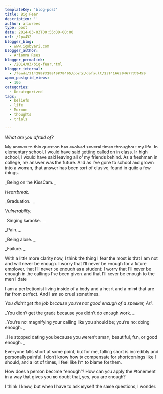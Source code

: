 ```yaml
---
templateKey: 'blog-post'
title: Big Fear
description: ''
author: ariwrees
type: post
date: 2014-03-03T00:55:00+00:00
url: /?p=432
blogger_blog:
  - www.igobyari.com
blogger_author:
  - Arianna Rees
blogger_permalink:
  - /2014/03/big-fear.html
blogger_internal:
  - /feeds/3142898329549879465/posts/default/2314166304677335459
wpmm_postgrid_views:
  - 106
categories:
  - Uncategorized
tags:
  - beliefs
  - life
  - Mormon
  - thoughts
  - trials

---
```

_What are you afraid of?_ 

My answer to this question has evolved several times throughout my life. In elementary school, I would have said getting called on in class. In high school, I would have said leaving all of my friends behind. As a freshman in college, my answer was the future. And as I’ve gone to school and grown into a woman, that answer has been sort of elusive, found in quite a few things. 

_Being on the KissCam. _

_Heartbreak._

_Graduation.  _

_Vulnerability._

_Singing karaoke.  _

_Pain. _

_Being alone. _

_Failure. _

With a little more clarity now, I think the thing I fear the most is that I am not and will never be enough. I worry that I’ll never be enough for a future employer, that I’ll never be enough as a student; I worry that I’ll never be enough in the callings I’ve been given, and that I’ll never be enough to the men I date.  

I am a perfectionist living inside of a body and a heart and a mind that are far from perfect. And I am so cruel sometimes. 

_You didn’t get the job because you’re not good enough of a speaker, Ari._

_You didn’t get the grade because you didn’t do enough work. _

_You’re not magnifying your calling like you should be; you’re not doing enough. _

_He stopped dating you because you weren’t smart, beautiful, fun, or good enough. _

Everyone falls short at some point, but for me, falling short is incredibly and personally painful. I don’t know how to compensate for shortcomings like I should, and a lot of times, I feel like I’m to blame for them.  

How does a person become “enough”? How can you apply the Atonement in a way that gives you no doubt that, yes, you are enough? 

I think I know, but when I have to ask myself the same questions, I wonder.
